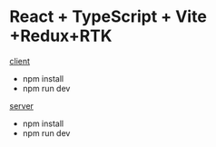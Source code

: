 # React + TypeScript + Vite +Redux+RTK

[client](http://localhost:5173/)
- npm install
- npm run dev 

[server](http://localhost:5173/)
- npm install
- npm run dev 



